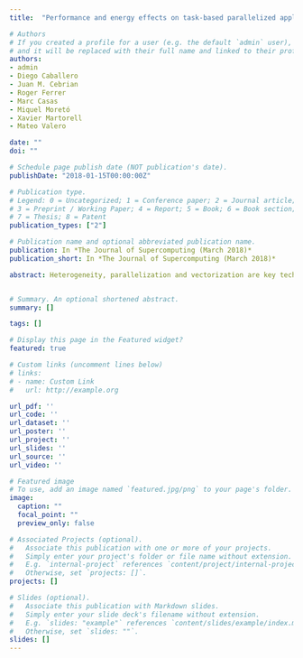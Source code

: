 ```yaml
---
title:  "Performance and energy effects on task-based parallelized applications"

# Authors
# If you created a profile for a user (e.g. the default `admin` user), write the username (folder name) here 
# and it will be replaced with their full name and linked to their profile.
authors:
- admin
- Diego Caballero
- Juan M. Cebrian
- Roger Ferrer
- Marc Casas
- Miquel Moretó
- Xavier Martorell
- Mateo Valero

date: ""
doi: ""

# Schedule page publish date (NOT publication's date).
publishDate: "2018-01-15T00:00:00Z"

# Publication type.
# Legend: 0 = Uncategorized; 1 = Conference paper; 2 = Journal article;
# 3 = Preprint / Working Paper; 4 = Report; 5 = Book; 6 = Book section;
# 7 = Thesis; 8 = Patent
publication_types: ["2"]

# Publication name and optional abbreviated publication name.
publication: In *The Journal of Supercomputing (March 2018)*
publication_short: In *The Journal of Supercomputing (March 2018)*

abstract: Heterogeneity, parallelization and vectorization are key techniques to improve the performance and energy efficiency of modern computing systems. However, programming and maintaining code for these architectures poses a huge challenge due to the ever-increasing architecture complexity. Task-based environments hide most of this complexity, improving scalability and usage of the available resources. In these environments, while there has been a lot of effort to ease parallelization and improve the usage of heterogeneous resources, vectorization has been considered a secondary objective. Furthermore, there has been a swift and unstoppable burst of vector architectures at all market segments, from embedded to HPC. Vectorization can no longer be ignored, but manual vectorization is tedious, error-prone and not practical for the average programmer. This work evaluates the feasibility of user-directed vectorization in task-based applications. Our evaluation is based on the OmpSs programming model, extended to support user-directed vectorization for different SIMD architectures (i.e., SSE, AVX2, AVX512). Results show that user-directed codes achieve manually optimized code performance and energy efficiency with minimal code modifications, favoring portability across different SIMD architectures.


# Summary. An optional shortened abstract.
summary: []

tags: []

# Display this page in the Featured widget?
featured: true

# Custom links (uncomment lines below)
# links:
# - name: Custom Link
#   url: http://example.org

url_pdf: ''
url_code: ''
url_dataset: ''
url_poster: ''
url_project: ''
url_slides: ''
url_source: ''
url_video: ''

# Featured image
# To use, add an image named `featured.jpg/png` to your page's folder. 
image:
  caption: ""
  focal_point: ""
  preview_only: false

# Associated Projects (optional).
#   Associate this publication with one or more of your projects.
#   Simply enter your project's folder or file name without extension.
#   E.g. `internal-project` references `content/project/internal-project/index.md`.
#   Otherwise, set `projects: []`.
projects: []

# Slides (optional).
#   Associate this publication with Markdown slides.
#   Simply enter your slide deck's filename without extension.
#   E.g. `slides: "example"` references `content/slides/example/index.md`.
#   Otherwise, set `slides: ""`.
slides: []
---
```

